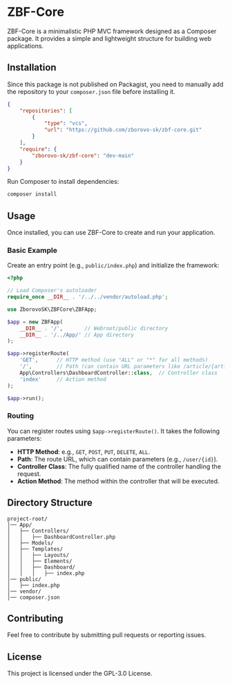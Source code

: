 
# ZBF-Core

ZBF-Core is a minimalistic PHP MVC framework designed as a Composer package. It provides a simple and lightweight structure for building web applications.

## Installation

Since this package is not published on Packagist, you need to manually add the repository to your `composer.json` file before installing it.

```json
{
    "repositories": [
        {
            "type": "vcs",
            "url": "https://github.com/zborovo-sk/zbf-core.git"
        }
    ],
    "require": {
        "zborovo-sk/zbf-core": "dev-main"
    }
}
```

Run Composer to install dependencies:

```sh
composer install
```

## Usage

Once installed, you can use ZBF-Core to create and run your application.

### Basic Example

Create an entry point (e.g., `public/index.php`) and initialize the framework:

```php
<?php

// Load Composer's autoloader
require_once __DIR__ . '/../../vendor/autoload.php';

use ZborovoSK\ZBFCore\ZBFApp;

$app = new ZBFApp(
    __DIR__ . '/',       // Webroot/public directory
    __DIR__ . '/../App/' // App directory
);

$app->registerRoute(
    'GET',      // HTTP method (use "ALL" or "*" for all methods)
    '/',        // Path (can contain URL parameters like /article/{article_id})
    App\Controllers\DashboardController::class,  // Controller class
    'index'     // Action method
);

$app->run();
```

### Routing

You can register routes using `$app->registerRoute()`. It takes the following parameters:

- **HTTP Method**: e.g., `GET`, `POST`, `PUT`, `DELETE`, `ALL`.
- **Path**: The route URL, which can contain parameters (e.g., `/user/{id}`).
- **Controller Class**: The fully qualified name of the controller handling the request.
- **Action Method**: The method within the controller that will be executed.

## Directory Structure

```
project-root/
│── App/
│   ├── Controllers/
│   │   ├── DashboardController.php
│   ├── Models/
│   ├── Templates/
│   │   ├── Layouts/
│   │   ├── Elements/
│   │   ├── Dashboard/
│   │   │   ├── index.php
│── public/
│   ├── index.php
│── vendor/
│── composer.json
```

## Contributing

Feel free to contribute by submitting pull requests or reporting issues.

## License

This project is licensed under the GPL-3.0 License.

